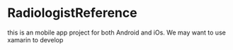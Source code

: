 # RadiologistReference
this is an mobile app project for both Android and iOs. We may want to use xamarin to develop

